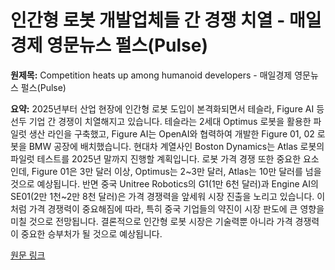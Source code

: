 # 인간형 로봇 개발업체들 간 경쟁 치열 - 매일경제 영문뉴스 펄스(Pulse)

**원제목:** Competition heats up among humanoid developers - 매일경제 영문뉴스 펄스(Pulse)

**요약:** 2025년부터 산업 현장에 인간형 로봇 도입이 본격화되면서 테슬라, Figure AI 등 선두 기업 간 경쟁이 치열해지고 있습니다. 테슬라는 2세대 Optimus 로봇을 활용한 파일럿 생산 라인을 구축했고, Figure AI는 OpenAI와 협력하여 개발한 Figure 01, 02 로봇을 BMW 공장에 배치했습니다. 현대차 계열사인 Boston Dynamics는 Atlas 로봇의 파일럿 테스트를 2025년 말까지 진행할 계획입니다.  로봇 가격 경쟁 또한 중요한 요소인데, Figure 01은 3만 달러 이상, Optimus는 2~3만 달러, Atlas는 10만 달러를 넘을 것으로 예상됩니다.  반면 중국 Unitree Robotics의 G1(1만 6천 달러)과 Engine AI의 SE01(2만 1천~2만 8천 달러)은 가격 경쟁력을 앞세워 시장 진출을 노리고 있습니다.  이처럼 가격 경쟁력이 중요해짐에 따라, 특히 중국 기업들의 약진이 시장 판도에 큰 영향을 미칠 것으로 전망됩니다.  결론적으로 인간형 로봇 시장은 기술력뿐 아니라 가격 경쟁력이 중요한 승부처가 될 것으로 예상됩니다.

[원문 링크](https://pulse.mk.co.kr/news/all/11374142)
